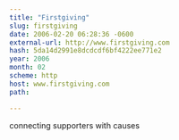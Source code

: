 ```yaml
---
title: "Firstgiving"
slug: firstgiving
date: 2006-02-20 06:28:36 -0600
external-url: http://www.firstgiving.com
hash: 5da14d2991e8dcdcdf6bf4222ee771e2
year: 2006
month: 02
scheme: http
host: www.firstgiving.com
path: 

---
```


connecting supporters with causes
